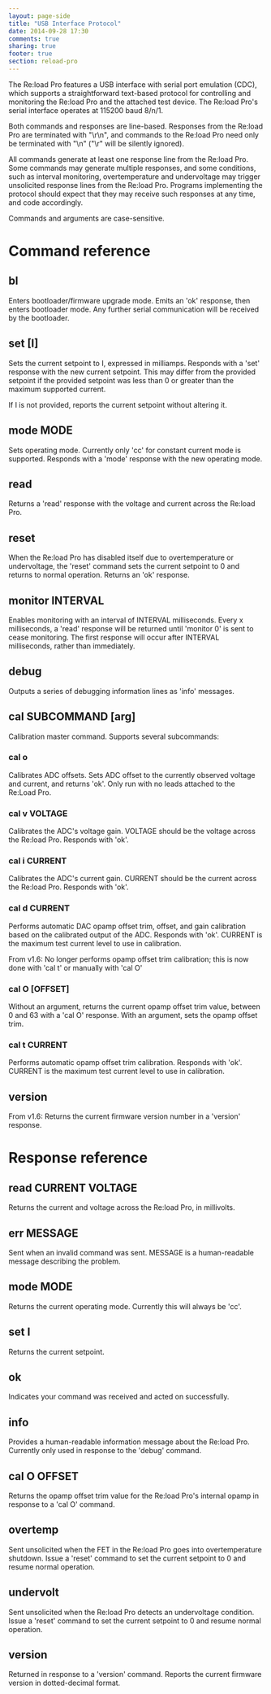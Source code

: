 ```yaml
---
layout: page-side
title: "USB Interface Protocol"
date: 2014-09-28 17:30
comments: true
sharing: true
footer: true
section: reload-pro
---
```

The Re:load Pro features a USB interface with serial port emulation (CDC), which
supports a straightforward text-based protocol for controlling and monitoring
the Re:load Pro and the attached test device. The Re:load Pro's serial interface
operates at 115200 baud 8/n/1.

Both commands and responses are line-based. Responses from the Re:load Pro are
terminated with "\r\n", and commands to the Re:load Pro need only be terminated
with "\n" ("\r" will be silently ignored).

All commands generate at least one response line from the Re:load Pro. Some
commands may generate multiple responses, and some conditions, such as interval
monitoring, overtemperature and undervoltage may trigger unsolicited response
lines from the Re:load Pro. Programs implementing the protocol should expect
that they may receive such responses at any time, and code accordingly.

Commands and arguments are case-sensitive.

# Command reference

## bl
Enters bootloader/firmware upgrade mode. Emits an 'ok' response, then enters
bootloader mode. Any further serial communication will be received by the
bootloader.

## set [I]
Sets the current setpoint to I, expressed in milliamps. Responds with a 'set'
response with the new current setpoint. This may differ from the provided
setpoint if the provided setpoint was less than 0 or greater than the maximum
supported current.

If I is not provided, reports the current setpoint without altering it.

## mode MODE
Sets operating mode. Currently only 'cc' for constant current mode is supported.
Responds with a 'mode' response with the new operating mode.

## read
Returns a 'read' response with the voltage and current across the Re:load Pro.

## reset
When the Re:load Pro has disabled itself due to overtemperature or undervoltage,
the 'reset' command sets the current setpoint to 0 and returns to normal operation.
Returns an 'ok' response.

## monitor INTERVAL
Enables monitoring with an interval of INTERVAL milliseconds. Every x milliseconds, a
'read' response will be returned until 'monitor 0' is sent to cease monitoring.
The first response will occur after INTERVAL milliseconds, rather than immediately.

## debug
Outputs a series of debugging information lines as 'info' messages.

## cal SUBCOMMAND [arg]
Calibration master command. Supports several subcommands:

### cal o
Calibrates ADC offsets. Sets ADC offset to the currently observed voltage and
current, and returns 'ok'. Only run with no leads attached to the Re:Load Pro.

### cal v VOLTAGE
Calibrates the ADC's voltage gain. VOLTAGE should be the voltage across the
Re:load Pro. Responds with 'ok'.

### cal i CURRENT
Calibrates the ADC's current gain. CURRENT should be the current across the
Re:load Pro. Responds with 'ok'.

### cal d CURRENT
Performs automatic DAC opamp offset trim, offset, and gain calibration based
on the calibrated output of the ADC. Responds with 'ok'. CURRENT is the maximum
test current level to use in calibration.

From v1.6: No longer performs opamp offset trim calibration; this is now done
with 'cal t' or manually with 'cal O'

### cal O [OFFSET]
Without an argument, returns the current opamp offset trim value, between 0 and
63 with a 'cal O' response. With an argument, sets the opamp offset trim.

### cal t CURRENT
Performs automatic opamp offset trim calibration. Responds with 'ok'. CURRENT
is the maximum test current level to use in calibration.

## version
From v1.6: Returns the current firmware version number in a 'version' response.

# Response reference

## read CURRENT VOLTAGE
Returns the current and voltage across the Re:load Pro, in millivolts.

## err MESSAGE
Sent when an invalid command was sent. MESSAGE is a human-readable message
describing the problem.

## mode MODE
Returns the current operating mode. Currently this will always be 'cc'.

## set I
Returns the current setpoint.

## ok
Indicates your command was received and acted on successfully.

## info
Provides a human-readable information message about the Re:load Pro. Currently
only used in response to the 'debug' command.

## cal O OFFSET
Returns the opamp offset trim value for the Re:load Pro's internal opamp in
response to a 'cal O' command.

## overtemp
Sent unsolicited when the FET in the Re:load Pro goes into overtemperature
shutdown. Issue a 'reset' command to set the current setpoint to 0 and resume
normal operation.

## undervolt
Sent unsolicited when the Re:load Pro detects an undervoltage condition. Issue a
'reset' command to set the current setpoint to 0 and resume normal operation.

## version
Returned in response to a 'version' command. Reports the current firmware version
in dotted-decimal format.
